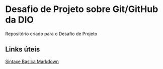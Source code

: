 # Desafio de Projeto sobre Git/GitHub da DIO
Repositório criado para o Desafio de Projeto 
## Links úteis
[Sintaxe Basica Markdown](https://www.markdownguide.org/basic-syntax/)
